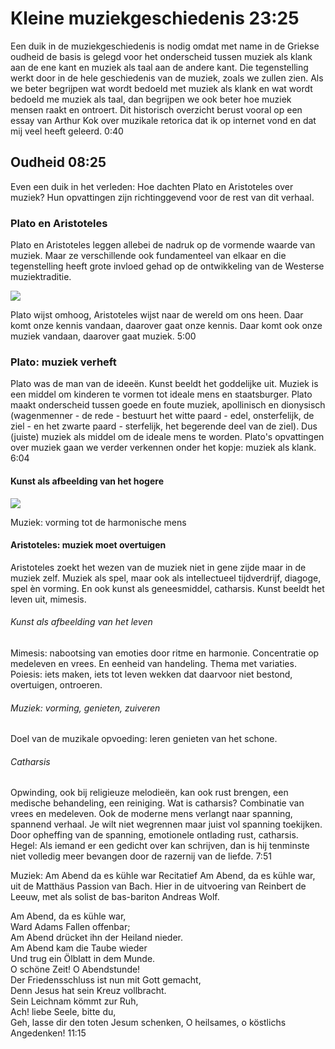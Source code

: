 # Kleine muziekgeschiedenis 23:25
Een duik in de muziekgeschiedenis is nodig omdat met name in de Griekse oudheid de basis is gelegd voor het onderscheid tussen muziek als klank aan de ene kant en muziek als taal aan de andere kant. Die tegenstelling werkt door in de hele geschiedenis van de muziek, zoals we zullen zien. Als we beter begrijpen wat wordt bedoeld met muziek als klank en wat wordt bedoeld me muziek als taal, dan begrijpen we ook beter hoe muziek mensen raakt en ontroert. Dit historisch overzicht berust vooral op een essay van Arthur Kok over muzikale retorica dat ik op internet vond en dat mij veel heeft geleerd. 0:40
## Oudheid 08:25
Even een duik in het verleden: Hoe dachten Plato en Aristoteles over muziek? Hun opvattingen zijn richtinggevend voor de rest van dit verhaal.
### Plato en Aristoteles
Plato en Aristoteles leggen allebei de nadruk op de vormende waarde van muziek. Maar ze verschillende ook fundamenteel van elkaar en die tegenstelling heeft grote invloed gehad op de ontwikkeling van de Westerse muziektraditie.

![](School%20van%20Athene.png)

Plato wijst omhoog, Aristoteles wijst naar de wereld om ons heen. Daar komt onze kennis vandaan, daarover gaat onze kennis. Daar komt ook onze muziek vandaan, daarover gaat muziek. 5:00
### Plato: muziek verheft
Plato was de man van de ideeën. Kunst beeldt het goddelijke uit. Muziek is een middel om kinderen te vormen tot ideale mens en staatsburger. Plato maakt onderscheid tussen goede en foute muziek, apollinisch en dionysisch (wagenmenner - de rede - bestuurt het witte paard - edel, onsterfelijk, de ziel - en het zwarte paard - sterfelijk, het begerende deel van de ziel). Dus (juiste) muziek als middel om de ideale mens te worden. Plato's opvattingen over muziek gaan we verder verkennen onder het kopje: muziek als klank. 6:04
#### Kunst als afbeelding van het hogere

![](JPEG_20240229_230527_3412103720724435062.jpg)

Muziek: vorming tot de harmonische mens
#### Aristoteles: muziek moet overtuigen 
Aristoteles zoekt het wezen van de muziek niet in gene zijde maar in de muziek zelf. Muziek als spel, maar ook als intellectueel tijdverdrijf, diagoge, spel èn vorming. En ook kunst als geneesmiddel, catharsis. Kunst beeldt het leven uit, mimesis. 
###### Kunst als afbeelding van het leven
Mimesis: nabootsing van emoties door ritme en harmonie. Concentratie op medeleven en vrees. En eenheid van handeling. Thema met variaties.
Poiesis: iets maken, iets tot leven wekken dat daarvoor niet bestond, overtuigen, ontroeren. 
###### Muziek: vorming,  genieten, zuiveren
Doel van de muzikale opvoeding: leren genieten van het schone.
###### Catharsis
Opwinding, ook bij religieuze melodieën, kan ook rust brengen, een medische behandeling, een reiniging. Wat is catharsis? Combinatie van vrees en medeleven. Ook de moderne mens verlangt naar spanning, spannend verhaal. Je wilt niet wegrennen maar juist vol spanning toekijken. Door opheffing van de spanning, emotionele ontlading rust, catharsis. Hegel: Als iemand er een gedicht over kan schrijven, dan is hij tenminste niet volledig meer bevangen door de razernij van de liefde. 7:51

Muziek: Am Abend da es kühle war
Recitatief Am Abend, da es kühle war, uit de Matthäus Passion van Bach. Hier in de uitvoering van Reinbert de Leeuw, met als solist de bas-bariton Andreas Wolf.

Am Abend, da es kühle war,  
Ward Adams Fallen offenbar;  
Am Abend drücket ihn der Heiland nieder.  
Am Abend kam die Taube wieder  
Und trug ein Ölblatt in dem Munde.  
O schöne Zeit! O Abendstunde!  
Der Friedensschluss ist nun mit Gott gemacht,  
Denn Jesus hat sein Kreuz vollbracht.  
Sein Leichnam kömmt zur Ruh,  
Ach! liebe Seele, bitte du,  
Geh, lasse dir den toten Jesum schenken, 
O heilsames, o köstlichs Angedenken! 11:15